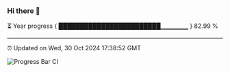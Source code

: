 ### Hi there 👋

⏳ Year progress { ████████████████████████▁▁▁▁▁▁ } 82.99 %

---

⏰ Updated on Wed, 30 Oct 2024 17:38:52 GMT

![Progress Bar CI](https://github.com/IshwaranRudhara/GIT-ACTION/workflows/Progress%20Bar%20CI/badge.svg)
